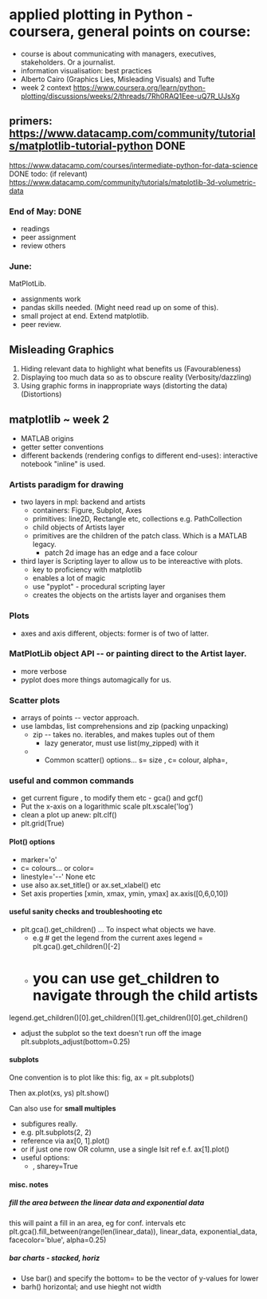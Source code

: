 # applied plotting in Python - coursera, general points on course:
- course is about communicating with managers, executives, stakeholders. Or a journalist.
- information visualisation: best practices
- Alberto Cairo (Graphics Lies, Misleading Visuals) and Tufte
- week 2 context https://www.coursera.org/learn/python-plotting/discussions/weeks/2/threads/7Rh0RAQ1Eee-uQ7R_UJsXg

## primers: https://www.datacamp.com/community/tutorials/matplotlib-tutorial-python  DONE
https://www.datacamp.com/courses/intermediate-python-for-data-science DONE
todo: (if relevant)
https://www.datacamp.com/community/tutorials/matplotlib-3d-volumetric-data

### End of May: DONE
- readings
- peer assignment
- review others

### June:
MatPlotLib.
- assignments work
- pandas skills needed. (Might need read up on some of this).
- small project at end. Extend matplotlib. 
- peer review. 

## Misleading Graphics
1. Hiding relevant data to highlight what benefits us (Favourableness)
2. Displaying too much data so as to obscure reality (Verbosity/dazzling)
3. Using graphic forms in inappropriate ways (distorting the data) (Distortions)

## matplotlib ~ week 2 
- MATLAB origins
- getter setter conventions
- different backends (rendering configs to different end-uses): interactive notebook "inline" is used.

### Artists paradigm for drawing 
- two layers in mpl: backend and artists
	- containers: Figure, Subplot, Axes
	- primitives: line2D, Rectangle etc, collections e.g. PathCollection
	- child objects of Artists layer
	- primitives are the children of the patch class. Which is a MATLAB legacy.
		- patch 2d image has an edge and a face colour
- third layer is Scripting layer to allow us to be intereactive with plots.
	- key to proficiency with matplotlib
	- enables a lot of magic 
	- use "pyplot" - procedural scripting layer
	- creates the objects on the artists layer and organises them

### Plots
- axes and axis different, objects: former is of two of latter.

### MatPlotLib object API -- or painting direct to the Artist layer.
- more verbose
- pyplot does more things automagically for us. 

### Scatter plots 
- arrays of points -- vector approach.
- use lambdas, list comprehensions and zip (packing unpacking)
	- zip -- takes no. iterables, and makes tuples out of them
		- lazy generator, must use list(my_zipped) with it
	- 	- Common scatter() options... s= size , c= colour, alpha=,

### useful and common commands
- get current figure , to modify them etc - gca() and gcf() 
- Put the x-axis on a logarithmic scale
plt.xscale('log')
- clean a plot up anew: plt.clf()
- plt.grid(True)

#### Plot() options
- marker='o'
- c= colours... or color=
- linestyle='--' None etc
- use also ax.set_title() or ax.set_xlabel() etc
- Set axis properties [xmin, xmax, ymin, ymax]
ax.axis([0,6,0,10])

#### useful sanity checks and troubleshooting etc
- plt.gca().get_children() ... To inspect what objects we have.
	- e.g # get the legend from the current axes
legend = plt.gca().get_children()[-2]
	- # you can use get_children to navigate through the child artists
legend.get_children()[0].get_children()[1].get_children()[0].get_children()
- adjust the subplot so the text doesn't run off the image
plt.subplots_adjust(bottom=0.25)

#### subplots
One convention is to plot like this:
fig, ax = plt.subplots()

Then ax.plot(xs, ys)
plt.show()

Can also use for **small multiples**
- subfigures really.
- e.g. plt.subplots(2, 2)
- reference via ax[0, 1].plot()
- or if just one row OR column, use a single lsit ref e.f. ax[1].plot()
- useful options:
	- , sharey=True

#### misc. notes
##### fill the area between the linear data and exponential data
this will paint a fill in an area, eg for conf. intervals etc
plt.gca().fill_between(range(len(linear_data)), 
                       linear_data, exponential_data, 
                       facecolor='blue', 
                       alpha=0.25)
#####  bar charts - stacked, horiz
- Use bar() and specify the bottom= to be the vector of y-values for lower 
- barh() horizontal; and use hieght not width
